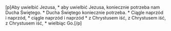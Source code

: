[p]Aby uwielbić Jezusa, * aby uwielbić Jezusa, koniecznie potrzeba nam Ducha Świętego. * Ducha Świętego koniecznie potrzeba. * Ciągle naprzód i naprzód, * ciągle naprzód i naprzód * z Chrystusem iść, z Chrystusem iść, z Chrystusem iść, * wielbiąc Go.[/p]